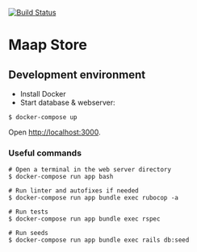 [![Build Status](https://travis-ci.org/instedd/maap-store.svg?branch=master)](https://travis-ci.org/instedd/maap-store)

# Maap Store

## Development environment

* Install Docker
* Start database & webserver:

```
$ docker-compose up
```

Open [http://localhost:3000](http://localhost:3000).

### Useful commands

```
# Open a terminal in the web server directory
$ docker-compose run app bash

# Run linter and autofixes if needed
$ docker-compose run app bundle exec rubocop -a

# Run tests
$ docker-compose run app bundle exec rspec

# Run seeds
$ docker-compose run app bundle exec rails db:seed
```
